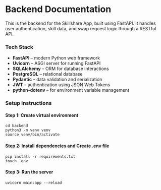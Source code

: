 # Backend Documentation
This is the backend for the Skillshare App, built using FastAPI. It handles user authentication, skill data, and swap request logic through a RESTful API.

### Tech Stack
- **FastAPI** – modern Python web framework
- **Uvicorn** – ASGI server for running FastAPI
- **SQLAlchemy** – ORM for database interactions
- **PostgreSQL** – relational database
- **Pydantic** – data validation and serialization
- **JWT** – authentication using JSON Web Tokens
- **python-dotenv** – for environment variable management

### Setup Instructions

#### Step 1: Create virtual environment
```
cd backend
python3 -m venv venv
source venv/bin/activate
```

#### Step 2: Install dependencies and Create .env file
```
pip install -r requirements.txt
touch .env
```

#### Step 3: Run the server
```
uvicorn main:app --reload
```